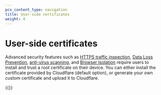 ```yaml
---
pcx_content_type: navigation
title: User-side certificates
weight: 4
---
```


# User-side certificates

Advanced security features such as [HTTPS traffic inspection](/cloudflare-one/policies/filtering/http-policies/tls-decryption/), [Data Loss Prevention](/cloudflare-one/policies/data-loss-prevention/), [anti-virus scanning](/cloudflare-one/policies/filtering/http-policies/antivirus-scanning/), and [Browser Isolation](/cloudflare-one/policies/browser-isolation/) require users to install and trust a root certificate on their device. You can either install the certificate provided by Cloudflare (default option), or generate your own custom certificate and upload it to Cloudflare.

{{<directory-listing showDescriptions=true char_limit=300 >}}